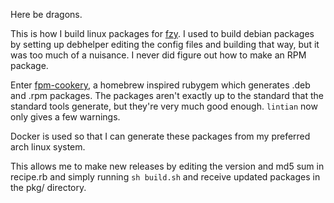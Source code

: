 Here be dragons.

This is how I build linux packages for [fzy](https://github.com/jhawthorn/fzy).
I used to build debian packages by setting up debhelper editing the config
files and building that way, but it was too much of a nuisance. I never did
figure out how to make an RPM package.

Enter [fpm-cookery](https://github.com/bernd/fpm-cookery), a homebrew inspired
rubygem which generates .deb and .rpm packages. The packages aren't exactly up
to the standard that the standard tools generate, but they're very much good
enough. `lintian` now only gives a few warnings.

Docker is used so that I can generate these packages from my preferred arch
linux system.

This allows me to make new releases by editing the version and md5 sum in
recipe.rb and simply running `sh build.sh` and receive updated packages in the
pkg/ directory.
